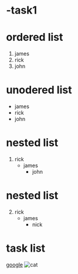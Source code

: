 # -task1
# ordered list
1. james
2. rick
3. john
# unodered list
- james
- rick
- john
# nested list
1. rick
   - james
     - john
# nested list
2. rick
   - james
     - nick
  
 # task list
[google](http://google.com)
![cat](https://ichef.bbci.co.uk/news/976/cpsprodpb/12A9B/production/_111434467_gettyimages-1143489763.jpg)

   
